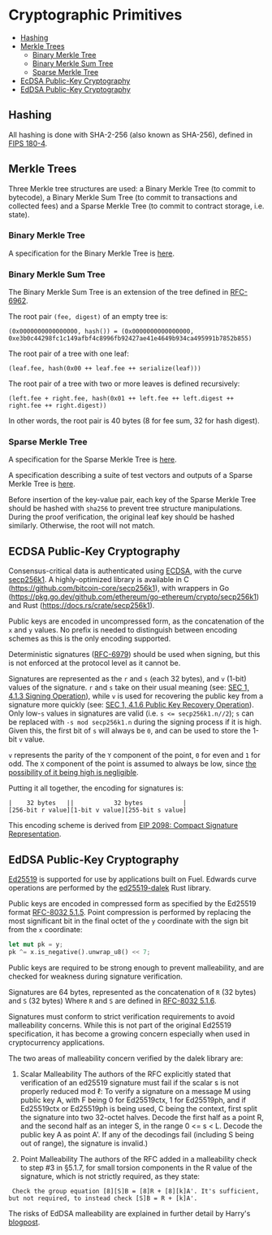 # Cryptographic Primitives

- [Hashing](#hashing)
- [Merkle Trees](#merkle-trees)
  - [Binary Merkle Tree](#binary-merkle-tree)
  - [Binary Merkle Sum Tree](#binary-merkle-sum-tree)
  - [Sparse Merkle Tree](#sparse-merkle-tree)
- [EcDSA Public-Key Cryptography](#ecdsa-public-key-cryptography)
- [EdDSA Public-Key Cryptography](#eddsa-public-key-cryptography)

## Hashing

All hashing is done with SHA-2-256 (also known as SHA-256), defined in [FIPS 180-4](https://nvlpubs.nist.gov/nistpubs/FIPS/NIST.FIPS.180-4.pdf).

## Merkle Trees

Three Merkle tree structures are used: a Binary Merkle Tree (to commit to bytecode), a Binary Merkle Sum Tree (to commit to transactions and collected fees) and a Sparse Merkle Tree (to commit to contract storage, i.e. state).

### Binary Merkle Tree

A specification for the Binary Merkle Tree is [here](https://github.com/celestiaorg/celestia-specs/blob/master/src/specs/data_structures.md#binary-merkle-tree).

### Binary Merkle Sum Tree

The Binary Merkle Sum Tree is an extension of the tree defined in [RFC-6962](https://www.rfc-editor.org/rfc/rfc9162).

The root pair `(fee, digest)` of an empty tree is:

```text
(0x0000000000000000, hash()) = (0x0000000000000000, 0xe3b0c44298fc1c149afbf4c8996fb92427ae41e4649b934ca495991b7852b855)
```

The root pair of a tree with one leaf:

```text
(leaf.fee, hash(0x00 ++ leaf.fee ++ serialize(leaf)))
```

The root pair of a tree with two or more leaves is defined recursively:

```text
(left.fee + right.fee, hash(0x01 ++ left.fee ++ left.digest ++ right.fee ++ right.digest))
```

In other words, the root pair is 40 bytes (8 for fee sum, 32 for hash digest).

### Sparse Merkle Tree

A specification for the Sparse Merkle Tree is [here](https://github.com/celestiaorg/celestia-specs/blob/master/src/specs/data_structures.md#sparse-merkle-tree).

A specification describing a suite of test vectors and outputs of a Sparse Merkle Tree is [here](../tests/sparse_merkle_tree_tests.md).

Before insertion of the key-value pair, each key of the Sparse Merkle Tree should be hashed with `sha256` to prevent tree structure manipulations.
During the proof verification, the original leaf key should be hashed similarly. Otherwise, the root will not match.

## ECDSA Public-Key Cryptography

Consensus-critical data is authenticated using [ECDSA](https://www.secg.org/sec1-v2.pdf), with the curve [secp256k1](https://en.bitcoin.it/wiki/Secp256k1). A highly-optimized library is available in C (<https://github.com/bitcoin-core/secp256k1>), with wrappers in Go (<https://pkg.go.dev/github.com/ethereum/go-ethereum/crypto/secp256k1>) and Rust (<https://docs.rs/crate/secp256k1>).

Public keys are encoded in uncompressed form, as the concatenation of the `x` and `y` values. No prefix is needed to distinguish between encoding schemes as this is the only encoding supported.

Deterministic signatures ([RFC-6979](https://www.rfc-editor.org/rfc/rfc6979)) should be used when signing, but this is not enforced at the protocol level as it cannot be.

Signatures are represented as the `r` and `s` (each 32 bytes), and `v` (1-bit) values of the signature. `r` and `s` take on their usual meaning (see: [SEC 1, 4.1.3 Signing Operation](https://www.secg.org/sec1-v2.pdf)), while `v` is used for recovering the public key from a signature more quickly (see: [SEC 1, 4.1.6 Public Key Recovery Operation](https://www.secg.org/sec1-v2.pdf)). Only low-`s` values in signatures are valid (i.e. `s <= secp256k1.n//2`); `s` can be replaced with `-s mod secp256k1.n` during the signing process if it is high. Given this, the first bit of `s` will always be `0`, and can be used to store the 1-bit `v` value.

`v` represents the parity of the `Y` component of the point, `0` for even and `1` for odd. The `X` component of the point is assumed to always be low, since [the possibility of it being high is negligible](https://bitcoin.stackexchange.com/a/38909).

Putting it all together, the encoding for signatures is:

<!-- markdownlint-disable-next-line MD040 -->
```
|    32 bytes   ||           32 bytes           |
[256-bit r value][1-bit v value][255-bit s value]
```

This encoding scheme is derived from [EIP 2098: Compact Signature Representation](https://eips.ethereum.org/EIPS/eip-2098).

## EdDSA Public-Key Cryptography

[Ed25519](https://datatracker.ietf.org/doc/html/rfc8032) is supported for use by applications built on Fuel. Edwards curve operations are performed by the [ed25519-dalek](https://github.com/dalek-cryptography/ed25519-dalek) Rust library.

Public keys are encoded in compressed form as specified by the Ed25519 format [RFC-8032 5.1.5](https://datatracker.ietf.org/doc/html/rfc8032#section-5.1.5). Point compression is performed by replacing the most significant bit in the final octet of the `y` coordinate with the sign bit from the `x` coordinate:

```rust
let mut pk = y;
pk ^= x.is_negative().unwrap_u8() << 7;
```

Public keys are required to be strong enough to prevent malleability, and are checked for weakness during signature verification.

Signatures are 64 bytes, represented as the concatenation of `R` (32 bytes) and `S` (32 bytes) Where `R` and `S` are defined in [RFC-8032 5.1.6](https://datatracker.ietf.org/doc/html/rfc8032#section-5.1.6).

Signatures must conform to strict verification requirements to avoid malleability concerns. While this is not part of the original Ed25519 specification, it has become a growing concern especially when used in cryptocurrency applications.

The two areas of malleability concern verified by the dalek library are:

1. Scalar Malleability
  The authors of the RFC explicitly stated that verification of an ed25519 signature must fail if the scalar s is not properly reduced mod $\ell$:
  To verify a signature on a message M using public key A, with F being 0 for Ed25519ctx, 1 for Ed25519ph, and if Ed25519ctx or Ed25519ph is being used, C being the context, first split the signature into two 32-octet halves. Decode the first half as a point R, and the second half as an integer S, in the range 0 <= s < L. Decode the public key A as point A'. If any of the decodings fail (including S being out of range), the signature is invalid.)

2. Point Malleability
  The authors of the RFC added in a malleability check to step #3 in §5.1.7, for small torsion components in the R value of the signature, which is not strictly required, as they state:

  ```pseudo
   Check the group equation [8][S]B = [8]R + [8][k]A'. It's sufficient, but not required, to instead check [S]B = R + [k]A'.
  ```

The risks of EdDSA malleability are explained in further detail by Harry's [blogpost](https://hdevalence.ca/blog/2020-10-04-its-25519am).

